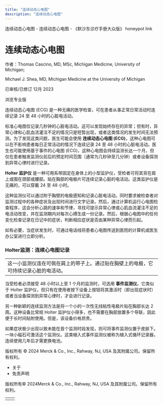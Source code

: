 ```yaml
---
title: "连续动态心电图"
description: "连续动态心电图"
---
```


﻿连续动态心电图 \- 连续动态心电图 \- 《默沙东诊疗手册大众版》 honeypot link

# 连续动态心电图

作者：Thomas Cascino, MD, MSc, Michigan Medicine, University of Michigan;

Michael J. Shea, MD, Michigan Medicine at the University of Michigan

已审核/已修订 12月 2023

浏览专业版

连续动态心电图 (ECG) 是一种无痛的医学检查，可在患者从事正常日常活动时连续记录 24 至 48 小时的心脏电活动。

标准心电图仅记录几秒钟的心脏电活动。这可以发现始终存在的异常；但有时，异常心律和心肌血流灌注不足的情况只是短暂出现，或者这类情况的发生时间无法预测。为了发现这类问题，医生可能会使用 **连续动态心电图 (ECG)**，这种心电图可以在不影响患者每日正常活动的情况下连续记录 24 至 48 小时的心脏电活动。医生也可能使用基于事件的心电图 (ECG)，这种心电图会持续监测长达一个月，但仅在患者触发监测仪前后的预定时间范围（通常为几秒钟至几分钟）或者设备探测到异常心律时进行记录。

**Holter 监护仪** 是一种可用系带固定在身体上的小型监护仪，受检者可将其背在肩上或围在颈部或腰部。贴在胸部的电极片可连续记录心脏的电活动。这类监护仪是无痛的，可以穿戴 24 至 48 小时。

这种监测仪可以通过附于胸壁的电极感知和记录心脏电活动。同时要求被检查者对监测过程中的各种症状及出现时间进行文字记录。然后，通过计算机运行心电图检查程序，这会分析心跳的速率和节律，寻找可提示异常心律或心肌血流灌注不足的电活动改变，并在监测期内对每次心搏生成一份记录。然后，根据心电图中的任何变化检查记录在日记中的症状，判断相应症状是否由某种异常心律而引起。

如有必要，当症状发生时，可通过电话线将患者心电图传送到医院的计算机或医生办公室进行立即分析。

### Holter监测：连续心电图记录

|     |
| --- |
| 这一小监测仪连在可佩在肩上的带子上。通过贴在胸壁上的电极，它可持续记录心脏的电活动。<br> |

当受检者必须接受 48 小时以上至 1 个月的监测时，可选用 **事件监测仪**。它类似于 Holter 监护仪，但只有在使用者按下设备上按钮将其激活时（即出现症状时）或者当设备探测到异常心律时，才会进行记录。

另一种新颖的连续监测方法是将一个小的一次性无线粘性电极片贴在胸部长达 2 周。这种设备比常规 Holter 监护仪小得多，也不需要在胸部放置多个导联，因此便于长时间贴附使用。但是，该设备价格昂贵。

如果症状极少出现以致未能在首个监测时段发现，则可将事件监测仪置于皮肤下。一块小磁石可激活这个监测仪。这类植入式事件监测仪被称为植入式循环记录器，连续使用几年后才需更换电池。



版权所有 © 2024
Merck & Co., Inc., Rahway, NJ, USA 及其附属公司。保留所有权利。

- 关于
- 免责声明

版权所有© 2024Merck & Co., Inc., Rahway, NJ, USA 及其附属公司。保留所有权利。

|     |     |
| --- | --- |
|  |  |